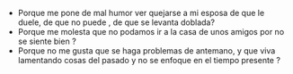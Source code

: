 - Porque me pone de mal humor ver quejarse a mi esposa de que le duele, de que no puede , de que se levanta doblada?
- Porque me molesta que no podamos ir a la casa de unos amigos por no se siente bien ?
- Porque no me gusta que se haga problemas de antemano, y que viva lamentando cosas del pasado y no se enfoque en el tiempo presente ?